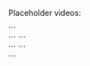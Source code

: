 Placeholder videos:
<div data-bynder-widget="video-item" data-media-id="4FAE8E3F-F5E2-45DC-BC47EC5B23A4DB67" data-width="" data-autoplay="true"><script id="bynder-widgets-js" data-account-url="dam.theskincentermd.com" data-language="en" src="[https://d8ejoa1fys2rk.cloudfront.net/bynder-embed/latest/bynder-embed.js](https://d8ejoa1fys2rk.cloudfront.net/bynder-embed/latest/bynder-embed.js)"></script></div>
```
<div data-bynder-widget="video-item" data-media-id="4FAE8E3F-F5E2-45DC-BC47EC5B23A4DB67" data-width="" data-autoplay="true"><script id="bynder-widgets-js" data-account-url="dam.theskincentermd.com" data-language="en" src="[https://d8ejoa1fys2rk.cloudfront.net/bynder-embed/latest/bynder-embed.js](https://d8ejoa1fys2rk.cloudfront.net/bynder-embed/latest/bynder-embed.js)"></script></div>
```
```
<div data-bynder-widget="video-item" data-media-id="D5881F3F-2B3C-4BD0-AA26369B45542D08" data-width="" data-autoplay="true"><script id="bynder-widgets-js" data-account-url="dam.theskincentermd.com" data-language="en" src="[https://d8ejoa1fys2rk.cloudfront.net/bynder-embed/latest/bynder-embed.js](https://d8ejoa1fys2rk.cloudfront.net/bynder-embed/latest/bynder-embed.js)"></script></div>
```
```
<div data-bynder-widget="video-item" data-media-id="BFDDBF81-DC69-4079-B52E54E5FFF47F27" data-width="" data-autoplay="true"><script id="bynder-widgets-js" data-account-url="dam.theskincentermd.com" data-language="en" src="[https://d8ejoa1fys2rk.cloudfront.net/bynder-embed/latest/bynder-embed.js](https://d8ejoa1fys2rk.cloudfront.net/bynder-embed/latest/bynder-embed.js)"></script></div>
```